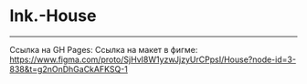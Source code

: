 # Ink.-House

____
Ссылка на GH Pages:
Ссылка на макет в фигме: <https://www.figma.com/proto/SjHvI8W1yzwJjzyUrCPpsI/House?node-id=3-838&t=g2nOnDhGaCkAFKSQ-1>
